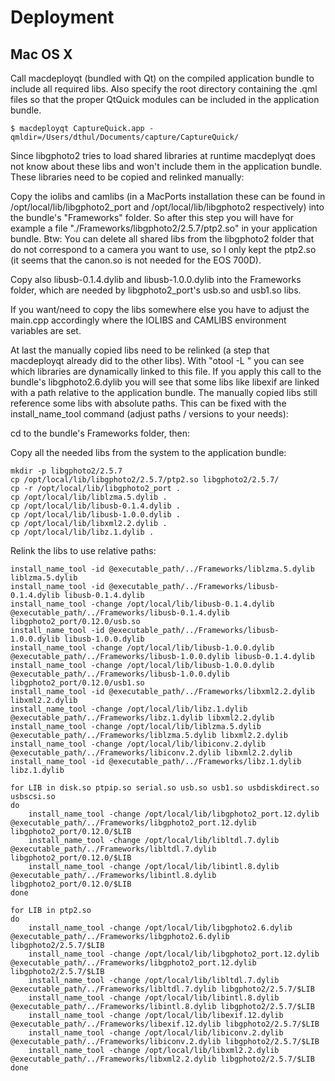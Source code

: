# Deployment

## Mac OS X

Call macdeployqt (bundled with Qt) on the compiled application bundle to
include all required libs.
Also specify the root directory containing the .qml files so that the
proper QtQuick modules can be included in the application bundle.

`$ macdeployqt CaptureQuick.app -qmldir=/Users/dthul/Documents/capture/CaptureQuick/`

Since libgphoto2 tries to load shared libraries at runtime macdeplyqt does not
know about these libs and won't include them in the application bundle. These
libraries need to be copied and relinked manually:

Copy the iolibs and camlibs (in a MacPorts installation these can be found in
/opt/local/lib/libgphoto2_port and /opt/local/lib/libgphoto2 respectively) into
the bundle's "Frameworks" folder. So after this step you will have for example
a file "./Frameworks/libgphoto2/2.5.7/ptp2.so" in your application bundle.
Btw: You can delete all shared libs from the libgphoto2 folder that do not
correspond to a camera you want to use, so I only kept the ptp2.so (it seems
that the canon.so is not needed for the EOS 700D).

Copy also libusb-0.1.4.dylib and libusb-1.0.0.dylib into the Frameworks folder,
which are needed by libgphoto2_port's usb.so and usb1.so libs.

If you want/need to copy the libs somewhere else you have to adjust the main.cpp
accordingly where the IOLIBS and CAMLIBS environment variables are set.

At last the manually copied libs need to be relinked (a step that macdeployqt
already did to the other libs). With "otool -L <filename>" you can see which
libraries are dynamically linked to this file. If you apply this call to the
bundle's libgphoto2.6.dylib you will see that some libs like libexif are linked
with a path relative to the application bundle. The manually copied libs still
reference some libs with absolute paths. This can be fixed with the
install_name_tool command (adjust paths / versions to your needs):

cd to the bundle's Frameworks folder, then:

Copy all the needed libs from the system to the application bundle:
```
mkdir -p libgphoto2/2.5.7
cp /opt/local/lib/libgphoto2/2.5.7/ptp2.so libgphoto2/2.5.7/
cp -r /opt/local/lib/libgphoto2_port .
cp /opt/local/lib/liblzma.5.dylib .
cp /opt/local/lib/libusb-0.1.4.dylib .
cp /opt/local/lib/libusb-1.0.0.dylib .
cp /opt/local/lib/libxml2.2.dylib .
cp /opt/local/lib/libz.1.dylib .
```

Relink the libs to use relative paths:
```
install_name_tool -id @executable_path/../Frameworks/liblzma.5.dylib liblzma.5.dylib
install_name_tool -id @executable_path/../Frameworks/libusb-0.1.4.dylib libusb-0.1.4.dylib
install_name_tool -change /opt/local/lib/libusb-0.1.4.dylib @executable_path/../Frameworks/libusb-0.1.4.dylib libgphoto2_port/0.12.0/usb.so
install_name_tool -id @executable_path/../Frameworks/libusb-1.0.0.dylib libusb-1.0.0.dylib
install_name_tool -change /opt/local/lib/libusb-1.0.0.dylib @executable_path/../Frameworks/libusb-1.0.0.dylib libusb-0.1.4.dylib
install_name_tool -change /opt/local/lib/libusb-1.0.0.dylib @executable_path/../Frameworks/libusb-1.0.0.dylib libgphoto2_port/0.12.0/usb1.so
install_name_tool -id @executable_path/../Frameworks/libxml2.2.dylib libxml2.2.dylib
install_name_tool -change /opt/local/lib/libz.1.dylib @executable_path/../Frameworks/libz.1.dylib libxml2.2.dylib
install_name_tool -change /opt/local/lib/liblzma.5.dylib @executable_path/../Frameworks/liblzma.5.dylib libxml2.2.dylib
install_name_tool -change /opt/local/lib/libiconv.2.dylib @executable_path/../Frameworks/libiconv.2.dylib libxml2.2.dylib
install_name_tool -id @executable_path/../Frameworks/libz.1.dylib libz.1.dylib
```

```
for LIB in disk.so ptpip.so serial.so usb.so usb1.so usbdiskdirect.so usbscsi.so
do
    install_name_tool -change /opt/local/lib/libgphoto2_port.12.dylib @executable_path/../Frameworks/libgphoto2_port.12.dylib libgphoto2_port/0.12.0/$LIB
    install_name_tool -change /opt/local/lib/libltdl.7.dylib @executable_path/../Frameworks/libltdl.7.dylib libgphoto2_port/0.12.0/$LIB
    install_name_tool -change /opt/local/lib/libintl.8.dylib @executable_path/../Frameworks/libintl.8.dylib libgphoto2_port/0.12.0/$LIB
done
```

```
for LIB in ptp2.so
do
    install_name_tool -change /opt/local/lib/libgphoto2.6.dylib @executable_path/../Frameworks/libgphoto2.6.dylib libgphoto2/2.5.7/$LIB
    install_name_tool -change /opt/local/lib/libgphoto2_port.12.dylib @executable_path/../Frameworks/libgphoto2_port.12.dylib libgphoto2/2.5.7/$LIB
    install_name_tool -change /opt/local/lib/libltdl.7.dylib @executable_path/../Frameworks/libltdl.7.dylib libgphoto2/2.5.7/$LIB
    install_name_tool -change /opt/local/lib/libintl.8.dylib @executable_path/../Frameworks/libintl.8.dylib libgphoto2/2.5.7/$LIB
    install_name_tool -change /opt/local/lib/libexif.12.dylib @executable_path/../Frameworks/libexif.12.dylib libgphoto2/2.5.7/$LIB
    install_name_tool -change /opt/local/lib/libiconv.2.dylib @executable_path/../Frameworks/libiconv.2.dylib libgphoto2/2.5.7/$LIB
    install_name_tool -change /opt/local/lib/libxml2.2.dylib @executable_path/../Frameworks/libxml2.2.dylib libgphoto2/2.5.7/$LIB
done
```
